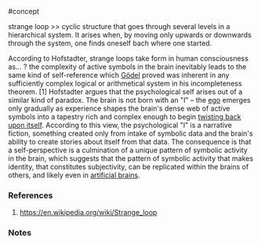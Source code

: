 #concept

strange loop >> cyclic structure that goes through several levels in a hierarchical system. It arises when, by moving only upwards or downwards through the system, one finds oneself bach where one started. 


According to Hofstadter, strange loops take form in human consciousness as...
?
the complexity of active symbols in the brain inevitably leads to the same kind of self-reference which [Gödel](https://en.wikipedia.org/wiki/Kurt_G%C3%B6del "Kurt Gödel") proved was inherent in any sufficiently complex logical or arithmetical system in his incompleteness theorem. [1]
Hofstadter argues that the psychological self arises out of a similar kind of paradox. The brain is not born with an "I" – the [ego](https://en.wikipedia.org/wiki/Ego_(Freudian) "Ego (Freudian)") emerges only gradually as experience shapes the brain's dense web of active symbols into a tapestry rich and complex enough to begin [twisting back upon itself](https://en.wikipedia.org/wiki/Self-reference "Self-reference"). According to this view, the psychological "I" is a narrative fiction, something created only from intake of symbolic data and the brain's ability to create stories about itself from that data. The consequence is that a self-perspective is a culmination of a unique pattern of symbolic activity in the brain, which suggests that the pattern of symbolic activity that makes identity, that constitutes subjectivity, can be replicated within the brains of others, and likely even in [artificial brains](https://en.wikipedia.org/wiki/Artificial_brain "Artificial brain").
### References
1. https://en.wikipedia.org/wiki/Strange_loop

### Notes




